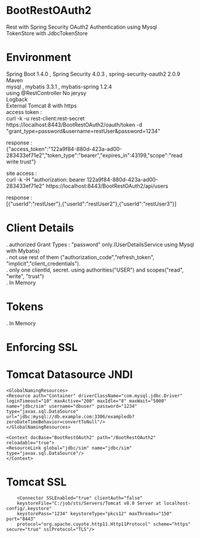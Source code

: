 # BootRestOAuth2
Rest with Spring Security OAuth2 Authentication using Mysql<br>
TokenStore with JdbcTokenStore 

# Environment
Spring Boot 1.4.0 , Spring Security 4.0.3 , spring-security-oauth2 2.0.9<br>
Maven<br>
mysql , mybatis 3.3.1 , mybatis-spring 1.2.4<br>
using @RestController No jerysy<br>
Logback<br>
External Tomcat 8 with https<br>
access token :<br>
curl -k  -u rest-client:rest-secret https://localhost:8443/BootRestOAuth2/oauth/token -d "grant_type=password&username=restUser&password=1234"

response :<br>
{"access_token":"122a9f84-880d-423a-ad00-283433ef71e2","token_type":"bearer","expires_in":43199,"scope":"read write trust"}

 
site access :<br>
curl -k -H "authorization: bearer 122a9f84-880d-423a-ad00-283433ef71e2" https://localhost:8443/BootRestOAuth2/api/users

response :<br>
[{"userId":"restUser"},{"userId":"restUser2"},{"userId":"restUser3"}]

# Client Details
. authorized Grant Types : "password" only.(UserDetailsService using Mysql with Mybatis)<br>
. not use rest of them ("authorization_code","refresh_token", "implicit","client_credentials").<br>
. only one clientId, secret. using authorities("USER") and scopes("read", "write", "trust")<br>
. In Memory 

# Tokens
. In Memory

# Enforcing SSL

# Tomcat Datasource JNDI
```
<GlobalNamingResources>
<Resource auth="Container" driverClassName="com.mysql.jdbc.Driver" 
loginTimeout="10" maxActive="200" maxIdle="8" maxWait="5000" 
name="jdbc/sim" username="dbuser" password="1234" 
type="javax.sql.DataSource"
url="jdbc:mysql://db.example.com:3306/exampledb?zeroDateTimeBehavior=convertToNull"/>      
</GlobalNamingResources>

<Context docBase="BootRestOAuth2" path="/BootRestOAuth2" reloadable="true">
<ResourceLink global="jdbc/sim" name="jdbc/sim" type="javax.sql.DataSource"/>
</Context>
```

# Tomcat SSL
```
    <Connector SSLEnabled="true" clientAuth="false" 
    keystoreFile="C:/job/sts/Servers/Tomcat v8.0 Server at localhost-config/.keystore" 
    keystorePass="1234" keystoreType="pkcs12" maxThreads="150" port="8443"
    protocol="org.apache.coyote.http11.Http11Protocol" scheme="https" secure="true" sslProtocol="TLS"/>
```